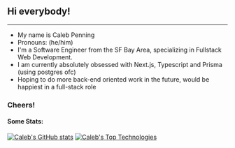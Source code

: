 ## Hi everybody!

---

- My name is Caleb Penning
- Pronouns: (he/him)
- I'm a Software Engineer from the SF Bay Area, specializing in Fullstack Web Development.
- I am currently absolutely obsessed with Next.js, Typescript and Prisma (using postgres ofc)
- Hoping to do more back-end oriented work in the future, would be happiest in a full-stack role

### Cheers!

#### Some Stats:

[![Caleb's GitHub stats](https://github-readme-stats.vercel.app/api?username=CalebPenning&count_private=true&show_icons=true&theme=dracula&hide=issues)](https://github.com/anuraghazra/github-readme-stats)
[![Caleb's Top Technologies](https://github-readme-stats.vercel.app/api/top-langs/?username=CalebPenning&langs_count=8)](https://github.com/anuraghazra/github-readme-stats)



<!--
**CalebPenning/CalebPenning** is a ✨ _special_ ✨ repository because its `README.md` (this file) appears on your GitHub profile.

Here are some ideas to get you started:

- 🔭 I’m currently working on ...
- 🌱 I’m currently learning ...
- 👯 I’m looking to collaborate on ...
- 🤔 I’m looking for help with ...
- 💬 Ask me about ...
- 📫 How to reach me: ...
- 😄 Pronouns: ...
- ⚡ Fun fact: ...
-->
